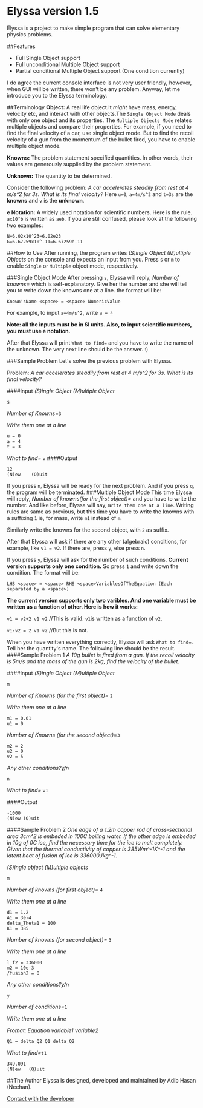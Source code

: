 Elyssa version 1.5
==================
Elyssa is a project to make simple program that can solve elementary physics problems.

##Features
- Full Single Object support
- Full unconditional Multiple Object support
- Partial conditional Multiple Object support (One condition currently)

I do agree the current console interface is not very user friendly, however, when GUI will be written, there won't be any problem. Anyway, let me introduce you to the Elyssa terminology.

##Terminology
**Object:** A real life object.It *might* have mass, energy, velocity etc, and interact with other objects.The `Single Object Mode` deals with only one object and its properties. The `Multiple Objects Mode` relates multiple objects and compare their properties. For example, if you need to find the final velocity of a car, use single object mode. But to find the recoil velocity of a gun from the momentum of the bullet fired, you have to enable multiple object mode.

**Knowns:** The problem statement specified quantities. In other words, their values are generously supplied by the problem statement.

**Unknown:** The quantity to be determined.

Consider the following problem: *A car accelerates steadily from rest at 4 m/s^2 for 3s. What is its final velocity?*
Here `u=0`, `a=4m/s^2` and `t=3s` are the **knowns** and `v` is the **unknown**.

**e Notation:** A widely used notation for scientific numbers. Here is the rule. `ax10^b` is written as `aeb`. If you are still confused, please look at the following two examples:

```
N=6.02x10^23=6.02e23
G=6.67259x10^-11=6.67259e-11
```

##How to Use
After running, the program writes *(S)ingle Object   (M)ultiple Objects* on the console and expects an input from you. Press `s` or `m` to  enable `Single` or `Multiple` object mode, respectively. 

###Single Object Mode
After pressing `s`, Elyssa will reply, *Number of knowns=* which is self-explanatory. Give her the number and she will tell you to write down the knowns one at a line. the format will be: 

`Known'sName <space> = <space> NumericValue`

For example, to input `a=4m/s^2`, write `a = 4`

**Note: all the inputs must be in SI units. Also, to input scientific numbers, you must use e notation.**

After that Elyssa will print `What to find=` and you have to write the name of the unknown.
The very next line should be the answer. :)

###Sample Problem
Let's solve the previous problem with Elyssa.

Problem: *A car accelerates steadily from rest at 4 m/s^2 for 3s. What is its final velocity?*

####Input
*(S)ingle Object   (M)ultiple Object*

`s`

*Number of Knowns*=`3`

*Write them one at a line*

```
u = 0
a = 4
t = 3
```

*What to find=* `v`
####Output
```
12
(N)ew    (Q)uit
```

If you press `n`, Elyssa will be ready for the next problem. And if you press `q`, the program will be terminated.
###Multiple Object Mode
This time Elyssa will reply, *Number of knowns(for the first object)=* and you have to write the number. And like before, Elyssa will say, `Write them one at a line`. Writing rules are same as previous, but this time you have to write the knowns with a suffixing `1` ie, for mass, write `m1` instead of `m`. 

Similarly write the knowns for the second object, with `2` as suffix.

After that Elyssa will ask if there are any other (algebraic) conditions, for example, like `v1 = v2`. If there are, press `y`, else press `n`.

If you press `y`, Elyssa will ask for the number of such conditions. **Current version supports only one condition.** So press `1` and write down the condition. The format will be:

`LHS <space> = <space> RHS <space>VariablesOfTheEquation (Each separated by a <space>)`

**The current version supports only two varibles. And one variable must be written as a function of other. Here is how it works:**

`v1 = v2+2 v1 v2` //This is valid. `v1`is written as a function of `v2`.

`v1-v2 = 2 v1 v2` //But this is  not. 

When you have written everything correctly, Elyssa will ask `What to find=`. Tell her the quantity's name. The following line should be the result.
####Sample Problem 1
*A 10g bullet is fired from a gun. If the recoil velocity is 5m/s and the mass of the gun is 2kg, find the velocity of the bullet.*

####Input
*(S)ingle Object  (M)ultiple Object*

`m`

*Number of Knowns (for the first object)=* `2`

*Write them one at a line*

```
m1 = 0.01
u1 = 0
```

*Number of Knowns (for the second object)*=`3`

```
m2 = 2
u2 = 0
v2 = 5
```

*Any other conditions?y/n*

`n`

*What to find=* `v1`

####Output
```
-1000
(N)ew (Q)uit
```

####Sample Problem 2
*One edge of a 1.2m copper rod of cross-sectional area 3cm^2 is embeded in 100C boiling water. If the other edge is embeded in 10g of 0C ice, find the necessary time for the ice to melt completely. Given that the thermal conductivity of copper is 385Wm^-1K^-1 and the latent heat of fusion of ice is 336000Jkg^-1.*

*(S)ingle object	 (M)ultiple objects*

`m`

*Number of knowns (for first object)=* `4`

*Write them one at a line*

````````
d1 = 1.2
A1 = 3e-4
delta_Theta1 = 100
K1 = 385
````````

*Number of knowns (for second object)=* `3`

*Write them one at a line*

````
l_f2 = 336000
m2 = 10e-3
/fusion2 = 0
`````

*Any other conditions?y/n*

`y`

*Number of conditions=*`1`

*Write them one at a line*

*Fromat: Equation <space> variable1 <space> variable2*

`Q1 = delta_Q2 Q1 delta_Q2`

*What to find=*`t1`

```
349.091
(N)ew	(Q)uit
```
##The Author
Elyssa is designed, developed and maintained by Adib Hasan (Neehan).

[Contact with the developer](http://www.facebook.com/phlembac.hidden)
